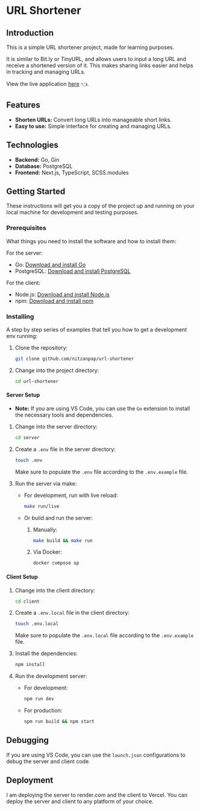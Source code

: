 # URL Shortener

## Introduction

This is a simple URL shortener project, made for learning purposes.

It is similar to Bit.ly or TinyURL, and allows users to input a long URL and receive a shortened version of it. This makes sharing links easier and helps in tracking and managing URLs.

View the live application [here](https://url-shortener-three-ashy.vercel.app/) 👈.

## Features

- **Shorten URLs:** Convert long URLs into manageable short links.
- **Easy to use:** Simple interface for creating and managing URLs.

## Technologies

- **Backend:** Go, Gin
- **Database:** PostgreSQL
- **Frontend:** Next.js, TypeScript, SCSS.modules

## Getting Started

These instructions will get you a copy of the project up and running on your local machine for development and testing purposes.

### Prerequisites

What things you need to install the software and how to install them:

For the server:

- Go: [Download and install Go](https://golang.org/doc/install)
- PostgreSQL: [Download and install PostgreSQL](https://www.postgresql.org/download/)

For the client:

- Node.js: [Download and install Node.js](https://nodejs.org/en/download/)
- npm: [Download and install npm](https://www.npmjs.com/get-npm)

### Installing

A step by step series of examples that tell you how to get a development env running:

1. Clone the repository:

    ```bash
    git clone github.com/nitzanpap/url-shortener
    ```

2. Change into the project directory:

    ```bash
    cd url-shortener
    ```

#### Server Setup

- **Note:** If you are using VS Code, you can use the `Go` extension to install the necessary tools and dependencies.

1. Change into the server directory:

    ```bash
    cd server
    ```

2. Create a `.env` file in the server directory:

    ```bash
    touch .env
    ```

    Make sure to populate the `.env` file according to the `.env.example` file.

3. Run the server via make:

    - For development, run with live reload:

        ```bash
        make run/live
        ```

    - Or build and run the server:

        1. Manually:

            ```bash
            make build && make run
            ```

        2. Via Docker:

            ```bash
            docker compose up
            ```

#### Client Setup

1. Change into the client directory:

    ```bash
    cd client
    ```

2. Create a `.env.local` file in the client directory:

    ```bash
    touch .env.local
    ```

    Make sure to populate the `.env.local` file according to the `.env.example` file.

3. Install the dependencies:

    ```bash
    npm install
    ```

4. Run the development server:

    - For development:

        ```bash
        npm run dev
        ```

    - For production:

        ```bash
        npm run build && npm start
        ```

## Debugging

If you are using VS Code, you can use the `launch.json` configurations to debug the server and client code.

## Deployment

I am deploying the server to render.com and the client to Vercel. You can deploy the server and client to any platform of your choice.
